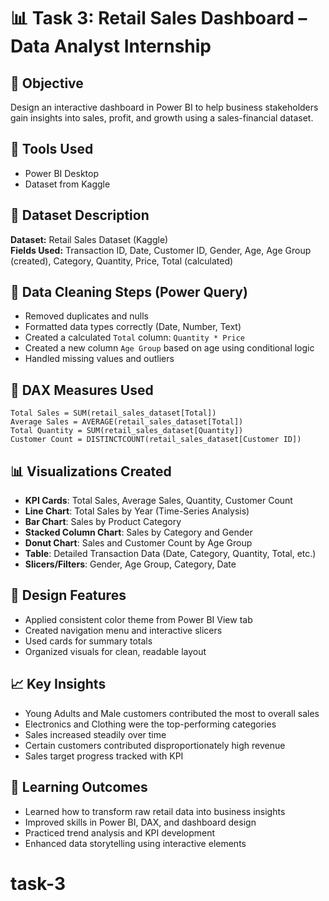 # 📊 Task 3: Retail Sales Dashboard – Data Analyst Internship

## 🎯 Objective
Design an interactive dashboard in Power BI to help business stakeholders gain insights into sales, profit, and growth using a sales-financial dataset.

## 🧰 Tools Used
- Power BI Desktop
- Dataset from Kaggle

## 📂 Dataset Description
**Dataset:** Retail Sales Dataset (Kaggle)  
**Fields Used:** Transaction ID, Date, Customer ID, Gender, Age, Age Group (created), Category, Quantity, Price, Total (calculated)

## 🧹 Data Cleaning Steps (Power Query)
- Removed duplicates and nulls
- Formatted data types correctly (Date, Number, Text)
- Created a calculated `Total` column: `Quantity * Price`
- Created a new column `Age Group` based on age using conditional logic
- Handled missing values and outliers

## 🧮 DAX Measures Used
```DAX
Total Sales = SUM(retail_sales_dataset[Total])
Average Sales = AVERAGE(retail_sales_dataset[Total])
Total Quantity = SUM(retail_sales_dataset[Quantity])
Customer Count = DISTINCTCOUNT(retail_sales_dataset[Customer ID])
```

## 📊 Visualizations Created
- **KPI Cards**: Total Sales, Average Sales, Quantity, Customer Count
- **Line Chart**: Total Sales by Year (Time-Series Analysis)
- **Bar Chart**: Sales by Product Category
- **Stacked Column Chart**: Sales by Category and Gender
- **Donut Chart**: Sales and Customer Count by Age Group
- **Table**: Detailed Transaction Data (Date, Category, Quantity, Total, etc.)
- **Slicers/Filters**: Gender, Age Group, Category, Date

## 🎨 Design Features
- Applied consistent color theme from Power BI View tab
- Created navigation menu and interactive slicers
- Used cards for summary totals
- Organized visuals for clean, readable layout

## 📈 Key Insights
- Young Adults and Male customers contributed the most to overall sales
- Electronics and Clothing were the top-performing categories
- Sales increased steadily over time
- Certain customers contributed disproportionately high revenue
- Sales target progress tracked with KPI

## 🧠 Learning Outcomes
- Learned how to transform raw retail data into business insights
- Improved skills in Power BI, DAX, and dashboard design
- Practiced trend analysis and KPI development
- Enhanced data storytelling using interactive elements
# task-3
